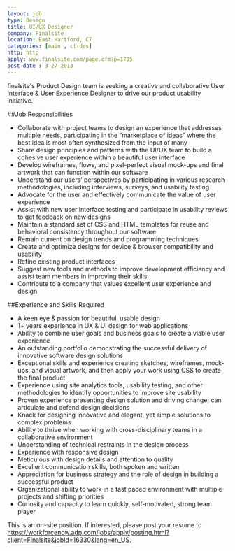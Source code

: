 ```yaml
---
layout: job
type: Design
title: UI/UX Designer
company: Finalsite
location: East Hartford, CT
categories: [main , ct-des]
http: http
apply: www.finalsite.com/page.cfm?p=1705
post-date : 3-27-2013
---
```


finalsite's Product Design team is seeking a creative and collaborative User Interface & User Experience Designer to drive our product usability initiative. 

##Job Responsibilities

* Collaborate with project teams to design an experience that addresses multiple needs, participating in the “marketplace of ideas” where the best idea is most often synthesized from the input of many
* Share design principles and patterns with the UI/UX team to build a cohesive user experience within a beautiful user interface
* Develop wireframes, flows, and pixel-perfect visual mock-ups and final artwork that can function within our software
* Understand our users’ perspectives by participating in various research methodologies, including interviews, surveys, and usability testing
* Advocate for the user and effectively communicate the value of user experience
* Assist with new user interface testing and participate in usability reviews to get feedback on new designs
* Maintain a standard set of CSS and HTML templates for reuse and behavioral consistency throughout our software
* Remain current on design trends and programming techniques
* Create and optimize designs for device & browser compatibility and usability
* Refine existing product interfaces
* Suggest new tools and methods to improve development efficiency and assist team members in improving their skills
* Contribute to a company that values excellent user experience and design

##Experience and Skills Required

* A keen eye & passion for beautiful, usable design
* 1+ years experience in UX & UI design for web applications
* Ability to combine user goals and business goals to create a viable user experience
* An outstanding portfolio demonstrating the successful delivery of innovative software design solutions
* Exceptional skills and experience creating sketches, wireframes, mock-ups, and visual artwork, and then apply your work using CSS to create the final product
* Experience using site analytics tools, usability testing, and other methodologies to identify opportunities to improve site usability
* Proven experience presenting design solution and driving change; can articulate and defend design decisions
* Knack for designing innovative and elegant, yet simple solutions to complex problems
* Ability to thrive when working with cross-disciplinary teams in a collaborative environment
* Understanding of technical restraints in the design process
* Experience with responsive design
* Meticulous with design details and attention to quality
* Excellent communication skills, both spoken and written
* Appreciation for business strategy and the role of design in building a successful product
* Organizational ability to work in a fast paced environment with multiple projects and shifting priorities
* Curiosity and capacity to learn quickly, self-motivated, strong team player

This is an on-site position. If interested, please post your resume to <https://workforcenow.adp.com/jobs/apply/posting.html?client=Finalsite&jobId=16330&lang=en_US>. 
